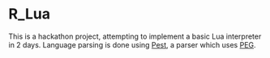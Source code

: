 # R_Lua

This is a hackathon project, attempting to implement a basic Lua interpreter in 2 days. Language parsing is done
using [Pest](https://pest.rs/), a parser which uses [PEG](https://en.wikipedia.org/wiki/Parsing_expression_grammar).
